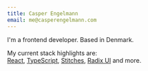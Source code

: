 ```yaml
---
title: Casper Engelmann
email: me@casperengelmann.com
---
```


I'm a frontend developer. Based in Denmark.

My current stack highlights are:  
<a href="https://reactjs.org/" target="_blank" rel="noopener norefferer">React</a>, <a href="https://www.typescriptlang.org/" target="_blank" rel="noopener norefferer">TypeScript</a>, <a href="https://stitches.dev/" target="_blank" rel="noopener norefferer">Stitches</a>, <a href="https://www.radix-ui.com/" target="_blank" rel="noopener norefferer">Radix UI</a> and more.
